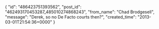  {
   "id": "486423751393562",
   "post_id": "462493170453287_485010274868243",
   "from_name": "Chad Brodgesell",
   "message": "Derek, so no De Facto courts then?",
   "created_time": "2013-03-01T21:54:36+0000"
 }
